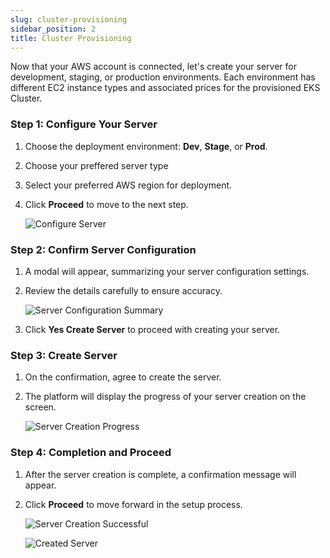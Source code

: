 ```yaml
---
slug: cluster-provisioning
sidebar_position: 2
title: Cluster Provisioning
---
```


Now that your AWS account is connected, let's create your server for development, staging, or production environments. Each environment has different EC2 instance types and associated prices for the provisioned EKS Cluster.

### Step 1: Configure Your Server

1. Choose the deployment environment: **Dev**, **Stage**, or **Prod**.
2. Choose your preffered server type
3. Select your preferred AWS region for deployment.
4. Click **Proceed** to move to the next step.

   ![Configure Server](https://docImages/clusterProvision/createServer.png)

### Step 2: Confirm Server Configuration

1. A modal will appear, summarizing your server configuration settings.
2. Review the details carefully to ensure accuracy.

   ![Server Configuration Summary](https://docImages/clusterProvision/confirmCreatServer.png)

3. Click **Yes Create Server** to proceed with creating your server.

### Step 3: Create Server

1. On the confirmation, agree to create the server.
2. The platform will display the progress of your server creation on the screen.

   ![Server Creation Progress](https://docImages/clusterProvision/creationInProgress.png)

### Step 4: Completion and Proceed

1. After the server creation is complete, a confirmation message will appear.
2. Click **Proceed** to move forward in the setup process.

    ![Server Creation Successful](https://docImages/clusterProvision/serverCreated.png)

    ![Created Server](https://docImages/clusterProvision/serverOverview.png)